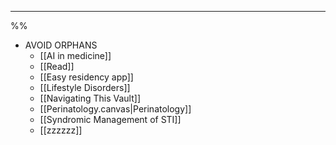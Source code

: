 


























----
%%
- AVOID ORPHANS
	- [[AI in medicine]]
	- [[Read]]
	- [[Easy residency app]]
	- [[Lifestyle Disorders]]
	- [[Navigating This Vault]]
	- [[Perinatology.canvas|Perinatology]]
	- [[Syndromic Management of STI]]
	- [[zzzzzz]]
